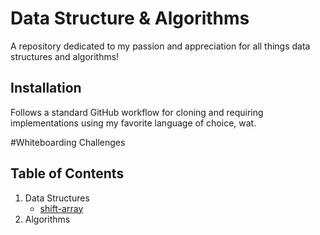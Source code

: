 # Data Structure & Algorithms
A repository dedicated to my passion and appreciation for all things data structures and algorithms!

## Installation
Follows a standard GitHub workflow for cloning and requiring implementations using my favorite language of choice, wat.

#Whiteboarding Challenges

## Table of Contents
1. Data Structures
    - [shift-array](./data_structures/list)
2. Algorithms

